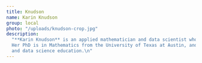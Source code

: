 ```yaml
---
title: Knudson
name: Karin Knudson
group: local
photo: "/uploads/knudson-crop.jpg"
description:
  "**Karin Knudson** is an applied mathematician and data scientist who works with the lab on statistical and software development projects. 
  Her PhD is in Mathematics from the University of Texas at Austin, and her interests include Bayesian statistics, machine learning, signal processing, 
  and data science education.\n"
---
```

